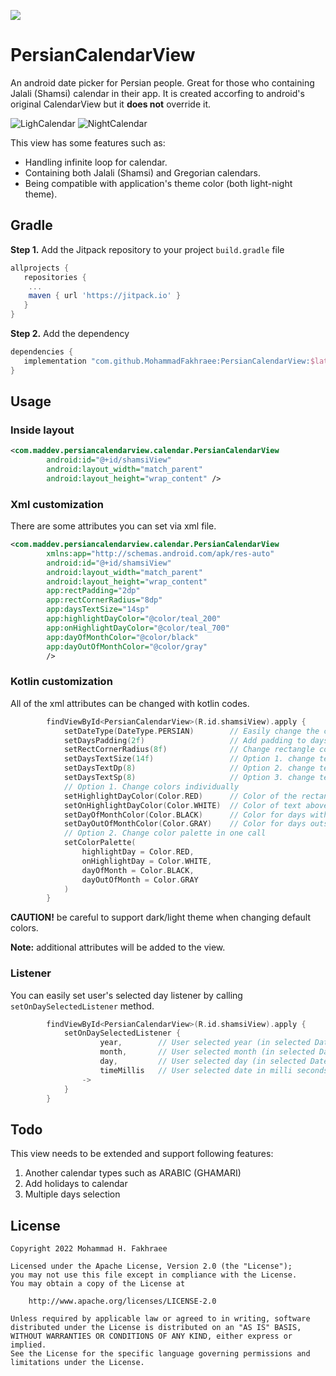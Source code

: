 [![](https://jitpack.io/v/MohammadFakhraee/PersianCalendarView.svg)](https://jitpack.io/#MohammadFakhraee/PersianCalendarView)

# PersianCalendarView

An android date picker for Persian people. Great for those who containing Jalali (Shamsi) calendar in their app. It is created accorfing to android's original CalendarView but it **does not** override it.

![LighCalendar](https://user-images.githubusercontent.com/52785844/208228358-d8009619-1f89-4281-bce8-d590e92e9eda.PNG)
![NightCalendar](https://user-images.githubusercontent.com/52785844/208228243-9ef80f50-c41b-4816-8110-b43c288dd184.PNG)

This view has some features such as:
* Handling infinite loop for calendar.
* Containing both Jalali (Shamsi) and Gregorian calendars.
* Being compatible with application's theme color (both light-night theme).

## Gradle

**Step 1.** Add the Jitpack repository to your project `build.gradle` file

```gradle
allprojects {
   repositories {
    ...
    maven { url 'https://jitpack.io' }
   }
}
```

**Step 2.** Add the dependency

```gradle
dependencies {
   implementation "com.github.MohammadFakhraee:PersianCalendarView:$latest_version"
}
```

## Usage

### Inside layout

```xml
<com.maddev.persiancalendarview.calendar.PersianCalendarView
        android:id="@+id/shamsiView"
        android:layout_width="match_parent"
        android:layout_height="wrap_content" />
```

### Xml customization

There are some attributes you can set via xml file.

```xml
<com.maddev.persiancalendarview.calendar.PersianCalendarView
        xmlns:app="http://schemas.android.com/apk/res-auto"
        android:id="@+id/shamsiView"
        android:layout_width="match_parent"
        android:layout_height="wrap_content"
        app:rectPadding="2dp"
        app:rectCornerRadius="8dp"
        app:daysTextSize="14sp"
        app:highlightDayColor="@color/teal_200"
        app:onHighlightDayColor="@color/teal_700"
        app:dayOfMonthColor="@color/black"
        app:dayOutOfMonthColor="@color/gray"
        />                 
```

### Kotlin customization

All of the xml attributes can be changed with kotlin codes.

```kotlin
        findViewById<PersianCalendarView>(R.id.shamsiView).apply {
            setDateType(DateType.PERSIAN)        // Easily change the calendar type you wanna show (DateType.PERSIAN, DateType.GREGORIAN)
            setDaysPadding(2f)                   // Add padding to days rectangle
            setRectCornerRadius(8f)              // Change rectangle corner radius
            setDaysTextSize(14f)                 // Option 1. change text size with float
            setDaysTextDp(8)                     // Option 2. change text size with dp
            setDaysTextSp(8)                     // Option 3. change text size with sp
            // Option 1. Change colors individually
            setHighlightDayColor(Color.RED)      // Color of the rectangle and today's text color
            setOnHighlightDayColor(Color.WHITE)  // Color of text above the rectangle
            setDayOfMonthColor(Color.BLACK)      // Color for days within the shown month
            setDayOutOfMonthColor(Color.GRAY)    // Color for days outside of the shown month
            // Option 2. Change color palette in one call
            setColorPalette(
                highlightDay = Color.RED,
                onHighlightDay = Color.WHITE,
                dayOfMonth = Color.BLACK,
                dayOutOfMonth = Color.GRAY
            )
        }
```
**CAUTION!** be careful to support dark/light theme when changing default colors.

**Note:** additional attributes will be added to the view.

### Listener

You can easily set user's selected day listener by calling `setOnDaySelectedListener` method.

```kotlin
        findViewById<PersianCalendarView>(R.id.shamsiView).apply {
            setOnDaySelectedListener { 
                    year,        // User selected year (in selected DateType)
                    month,       // User selected month (in selected DateType)
                    day,         // User selected day (in selected DateType)
                    timeMillis   // User selected date in milli seconds
                ->
            }
        }
```

## Todo

This view needs to be extended and support following features:
1. Another calendar types such as ARABIC (GHAMARI)
2. Add holidays to calendar
3. Multiple days selection

## License

    Copyright 2022 Mohammad H. Fakhraee

    Licensed under the Apache License, Version 2.0 (the "License");
    you may not use this file except in compliance with the License.
    You may obtain a copy of the License at

        http://www.apache.org/licenses/LICENSE-2.0

    Unless required by applicable law or agreed to in writing, software
    distributed under the License is distributed on an "AS IS" BASIS,
    WITHOUT WARRANTIES OR CONDITIONS OF ANY KIND, either express or implied.
    See the License for the specific language governing permissions and
    limitations under the License.
